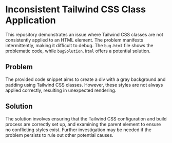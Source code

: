 # Inconsistent Tailwind CSS Class Application

This repository demonstrates an issue where Tailwind CSS classes are not consistently applied to an HTML element.  The problem manifests intermittently, making it difficult to debug. The `bug.html` file shows the problematic code, while `bugSolution.html` offers a potential solution.

## Problem

The provided code snippet aims to create a div with a gray background and padding using Tailwind CSS classes. However, these styles are not always applied correctly, resulting in unexpected rendering.

## Solution

The solution involves ensuring that the Tailwind CSS configuration and build process are correctly set up, and examining the parent element to ensure no conflicting styles exist.  Further investigation may be needed if the problem persists to rule out other potential causes.